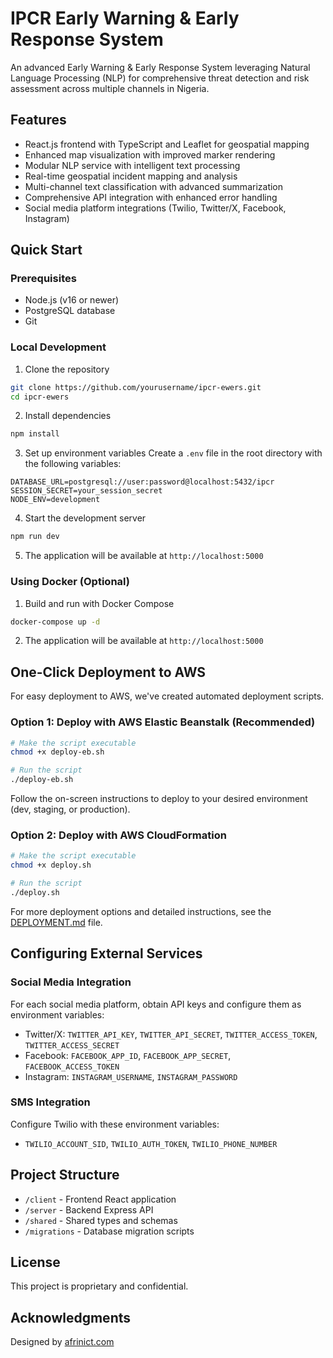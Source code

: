 # IPCR Early Warning & Early Response System

An advanced Early Warning & Early Response System leveraging Natural Language Processing (NLP) for comprehensive threat detection and risk assessment across multiple channels in Nigeria.

## Features

- React.js frontend with TypeScript and Leaflet for geospatial mapping
- Enhanced map visualization with improved marker rendering
- Modular NLP service with intelligent text processing
- Real-time geospatial incident mapping and analysis
- Multi-channel text classification with advanced summarization
- Comprehensive API integration with enhanced error handling
- Social media platform integrations (Twilio, Twitter/X, Facebook, Instagram)

## Quick Start

### Prerequisites

- Node.js (v16 or newer)
- PostgreSQL database
- Git

### Local Development

1. Clone the repository
```bash
git clone https://github.com/yourusername/ipcr-ewers.git
cd ipcr-ewers
```

2. Install dependencies
```bash
npm install
```

3. Set up environment variables
Create a `.env` file in the root directory with the following variables:
```
DATABASE_URL=postgresql://user:password@localhost:5432/ipcr
SESSION_SECRET=your_session_secret
NODE_ENV=development
```

4. Start the development server
```bash
npm run dev
```

5. The application will be available at `http://localhost:5000`

### Using Docker (Optional)

1. Build and run with Docker Compose
```bash
docker-compose up -d
```

2. The application will be available at `http://localhost:5000`

## One-Click Deployment to AWS

For easy deployment to AWS, we've created automated deployment scripts.

### Option 1: Deploy with AWS Elastic Beanstalk (Recommended)

```bash
# Make the script executable
chmod +x deploy-eb.sh

# Run the script
./deploy-eb.sh
```

Follow the on-screen instructions to deploy to your desired environment (dev, staging, or production).

### Option 2: Deploy with AWS CloudFormation

```bash
# Make the script executable
chmod +x deploy.sh

# Run the script
./deploy.sh
```

For more deployment options and detailed instructions, see the [DEPLOYMENT.md](./DEPLOYMENT.md) file.

## Configuring External Services

### Social Media Integration

For each social media platform, obtain API keys and configure them as environment variables:

- Twitter/X: `TWITTER_API_KEY`, `TWITTER_API_SECRET`, `TWITTER_ACCESS_TOKEN`, `TWITTER_ACCESS_SECRET`
- Facebook: `FACEBOOK_APP_ID`, `FACEBOOK_APP_SECRET`, `FACEBOOK_ACCESS_TOKEN`
- Instagram: `INSTAGRAM_USERNAME`, `INSTAGRAM_PASSWORD`

### SMS Integration

Configure Twilio with these environment variables:
- `TWILIO_ACCOUNT_SID`, `TWILIO_AUTH_TOKEN`, `TWILIO_PHONE_NUMBER`

## Project Structure

- `/client` - Frontend React application
- `/server` - Backend Express API
- `/shared` - Shared types and schemas
- `/migrations` - Database migration scripts

## License

This project is proprietary and confidential.

## Acknowledgments

Designed by [afrinict.com](https://afrinict.com)